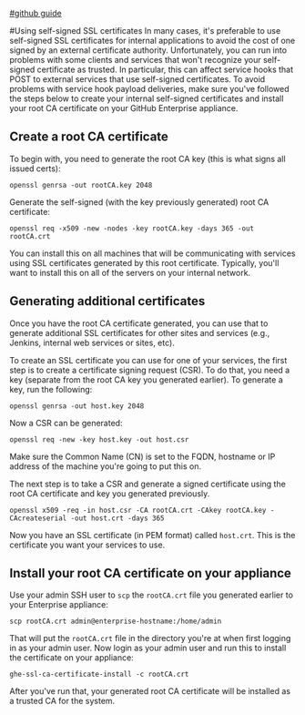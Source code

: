 [#github guide](https://help.github.com/enterprise/11.10.340/admin/articles/using-self-signed-ssl-certificates/)

#Using self-signed SSL certificates
In many cases, it's preferable to use self-signed SSL certificates for internal applications to avoid the cost of one signed by an external certificate authority. Unfortunately, you can run into problems with some clients and services that won't recognize your self-signed certificate as trusted. In particular, this can affect service hooks that POST to external services that use self-signed certificates. To avoid problems with service hook payload deliveries, make sure you've followed the steps below to create your internal self-signed certificates and install your root CA certificate on your GitHub Enterprise appliance.

Create a root CA certificate
----------------------------
To begin with, you need to generate the root CA key (this is what signs all issued certs):
```
openssl genrsa -out rootCA.key 2048
```
Generate the self-signed (with the key previously generated) root CA certificate:
```
openssl req -x509 -new -nodes -key rootCA.key -days 365 -out rootCA.crt
```
You can install this on all machines that will be communicating with services using SSL certificates generated by this root certificate. Typically, you'll want to install this on all of the servers on your internal network.

Generating additional certificates
----------------------------------
Once you have the root CA certificate generated, you can use that to generate additional SSL certificates for other sites and services (e.g., Jenkins, internal web services or sites, etc).

To create an SSL certificate you can use for one of your services, the first step is to create a certificate signing request (CSR). To do that, you need a key (separate from the root CA key you generated earlier). To generate a key, run the following:
```
openssl genrsa -out host.key 2048
```
Now a CSR can be generated:
```
openssl req -new -key host.key -out host.csr
```
Make sure the Common Name (CN) is set to the FQDN, hostname or IP address of the machine you're going to put this on.

The next step is to take a CSR and generate a signed certificate using the root CA certificate and key you generated previously.
```
openssl x509 -req -in host.csr -CA rootCA.crt -CAkey rootCA.key -CAcreateserial -out host.crt -days 365
```
Now you have an SSL certificate (in PEM format) called `host.crt`. This is the certificate you want your services to use.

Install your root CA certificate on your appliance
--------------------------------------------------
Use your admin SSH user to `scp` the `rootCA.crt` file you generated earlier to your Enterprise appliance:
```
scp rootCA.crt admin@enterprise-hostname:/home/admin
```
That will put the `rootCA.crt` file in the directory you're at when first logging in as your admin user. Now login as your admin user and run this to install the certificate on your appliance:
```
ghe-ssl-ca-certificate-install -c rootCA.crt
```
After you've run that, your generated root CA certificate will be installed as a trusted CA for the system.
